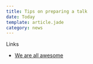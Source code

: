 ```yaml
---
title: Tips on preparing a talk
date: Today
template: article.jade
category: news
---
```


Links
  - [We are all awesome](http://weareallaweso.me/)
